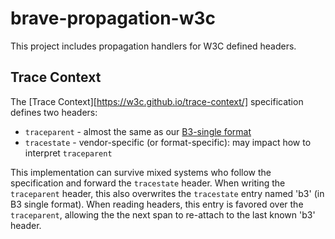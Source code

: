 # brave-propagation-w3c

This project includes propagation handlers for W3C defined headers.

## Trace Context
The [Trace Context][https://w3c.github.io/trace-context/] specification defines two headers:

 * `traceparent` - almost the same as our [B3-single format](https://github.com/openzipkin/b3-propagation#single-header)
 * `tracestate` - vendor-specific (or format-specific): may impact how to interpret `traceparent`

This implementation can survive mixed systems who follow the specification and forward the
`tracestate` header. When writing the `traceparent` header, this also overwrites the `tracestate`
entry named 'b3' (in B3 single format). When reading headers, this entry is favored over the
`traceparent`, allowing the the next span to re-attach to the last known 'b3' header.
